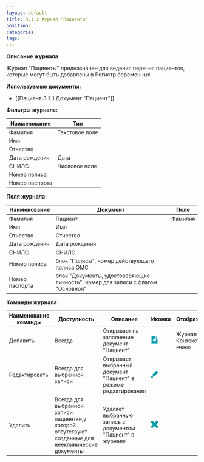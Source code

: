 ```yaml
---
layout: default
title: 3.1.2 Журнал "Пациенты"
position: 
categories: 
tags: 
---
```


**Описание журнала:**

Журнал "Пациенты" предназначен для ведения перечня пациенток, которые могут быть добавлены в Регистр беременных.

**Используемые документы:**

* [[Пациент|3.2.1 Документ "Пациент"]]

**Фильтры журнала:**

|Наименование|Тип|
|------------|---|
|Фамилия|Текстовое поле|
|Имя|
|Отчество|
|Дата рождения|Дата|
|СНИЛС|Числовое поле|
|Номер полиса|
|Номер паспорта|

**Поля журнала:**

|Наименование|Документ|Поле|
|------------|--------|----|
|Фамилия|Пациент|Фамилия|
|Имя|Имя|
|Отчество|Отчество|
|Дата рождения|Дата рождения|
|СНИЛС|СНИЛС|
|Номер полиса|блок "Полисы", номер действующего полиса ОМС|
|Номер паспорта|блок "Документы, удостоверяющие личность", номер для записи с флагом "Основной"|

**Команды журнала:**

|Наименование команды|Доступность|Описание|Иконка|Отображение|
|--------------------|-----------|--------|------|-----------|
|Добавить|Всегда|Открывает на заполнение документ "Пациент"|![](Dobavit_.png)|Журнал / Контекстное меню|
|Редактировать|Всегда для выбранной записи|Открывает выбранный документ "Пациент" в режиме редактирования|![](Redaktirovat_.png)|
|Удалить|Всегда для выбранной записи пациентки,у которой отсутствуют созданные для неёклинические документы|Удаляет выбранную запись с документом "Пациент" в журнале|![](Udalit_.png)|


